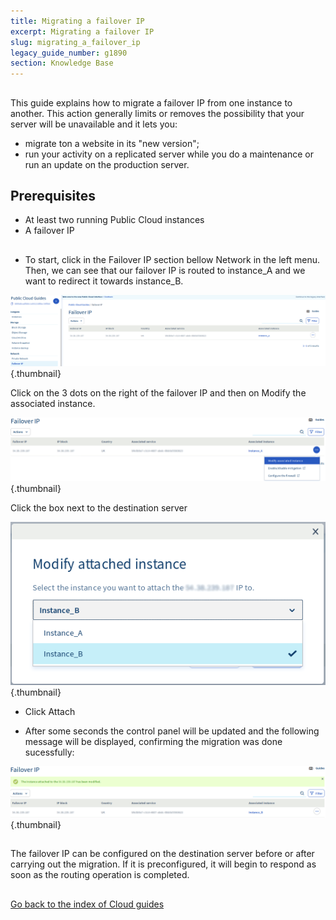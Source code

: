 ```yaml
---
title: Migrating a failover IP
excerpt: Migrating a failover IP
slug: migrating_a_failover_ip
legacy_guide_number: g1890
section: Knowledge Base
---
```



## 
This guide explains how to migrate a failover IP from one instance to another. This action generally limits or removes the possibility that your server will be unavailable and it lets you:

- migrate ton a website in its "new version";
- run your activity on a replicated server while you do a maintenance or run an update on the production server.




## Prerequisites

- At least two running Public Cloud instances
- A failover IP




## 

- To start, click in the Failover IP section bellow Network in the left menu. Then, we can see that our failover IP is routed to instance_A and we want to redirect it towards instance_B.

![](images/failover.png){.thumbnail}

Click on the 3 dots on the right of the failover IP and then on Modify the associated instance.

![](images/modify.png){.thumbnail}

Click the box next to the destination server

![](images/modify1.png){.thumbnail}

- Click Attach

- After some seconds the control panel will be updated and the following message will be displayed, confirming the migration was done sucessfully:

![](images/modify2.png){.thumbnail}

## 

The failover IP can be configured on the destination server before or after carrying out the migration. If it is preconfigured, it will begin to respond as soon as the routing operation is completed.


## 
[Go back to the index of Cloud guides]({legacy}1785)

